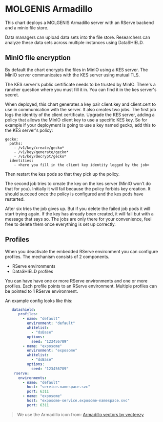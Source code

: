 # MOLGENIS Armadillo

This chart deploys a MOLGENIS Armadillo server with an RServe backend and a minio file store.

Data managers can upload data sets into the file store. Researchers can analyze these data sets across multiple instances using DataSHIELD.

## MinIO file encryption
By default the chart encrypts the files in MinIO using a KES server.
The MinIO server communicates with the KES server using mutual TLS.

The KES server's public certificate needs to be trusted by MinIO.
There's a rancher question where you must fill it in.
You can find it in the kes server's secret.

When deployed, this chart generates a key pair client.key and client.cert to use in communication with the server.
It also creates two jobs.
The first job logs the identity of the client certificate.
Upgrade the KES server, adding a policy that allows the MinIO client key to use a 
specific KES key. So for example if your deployment is going to use a key named gecko, add this to the KES server's policy:
```
gecko:
  paths:
    - /v1/key/create/gecko*
    - /v1/key/generate/gecko*
    - /v1/key/decrypt/gecko*
  identities:
    - <here you fill in the client key identity logged by the job>
```
Then restart the kes pods so that they pick up the policy.

The second job tries to create the key on the kes server (MinIO won't do that for you).
Initially it will fail because the policy forbids key creation.
It should succeed once the policy is configured and the kes pods have restarted.

After six tries the job gives up. But if you delete the failed job pods it will start trying again.
If the key has already been created, it will fail but with a message that says so.
The jobs are only there for your convenience, feel free to delete them once everything is set up correctly.

## Profiles
When you deactivate the embedded RServe environment you can configure profiles. The mechanism consists of 2 components.
- RServe environments
- DataSHIELD profiles

You can have have one or more RServe environments and one or more profiles. Each profile points to an RServe environment. Multiple profiles can be pointed to 1 RServe environment.

An example config looks like this:

```yaml
   datashield:
      profiles:
        - name: "default"
          environment: "default"
          whitelist:
            - "dsBase"
          options:
            seed: "123456789"
        - name: "exposome"
          environment: "exposome"
          whitelist:
            - "dsBase"
          options:
            seed: "123456789"
    rserve:
      environments:
        - name: "default"
          host: "service.namespace.svc"
          port: 6311
        - name: "exposome"
          host: "exposome-service.exposome-namespace.svc"
          port: 6311
```

> We use the Armadillo icon from: [Armadillo vectors by vecteezy](https://www.vecteezy.com/free-vector/armadillo)